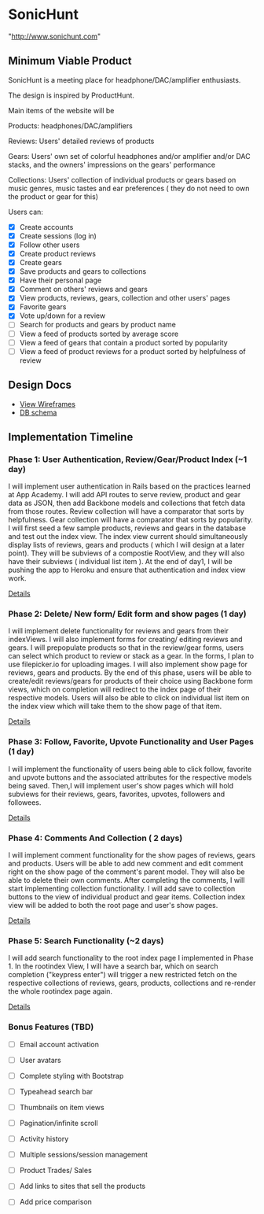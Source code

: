 # SonicHunt


"http://www.sonichunt.com"

## Minimum Viable Product

SonicHunt is a meeting place for headphone/DAC/amplifier enthusiasts.

The design is inspired by ProductHunt.

Main items of the website will be

Products: headphones/DAC/amplifiers

Reviews: Users' detailed reviews of products

Gears: Users' own set of colorful headphones and/or amplifier and/or DAC stacks, and the owners' impressions on the gears' performance

Collections: Users' collection of individual products or gears based on
music genres, music tastes and ear preferences ( they do not need to
  own the product or gear for this)

Users can:
<!-- This is a Markdown checklist. Use it to keep track of your progress! -->

- [X] Create accounts
- [X] Create sessions (log in)
- [X] Follow other users
- [X] Create product reviews
- [X] Create gears
- [X] Save products and gears to collections
- [X] Have their personal page
- [X] Comment on others' reviews and gears
- [X] View products, reviews, gears, collection and other users' pages
- [X] Favorite gears
- [X] Vote up/down for a review
- [ ] Search for products and gears by product name
- [ ] View a feed of products sorted by average score
- [ ] View a feed of gears that contain a product sorted by popularity
- [ ] View a feed of product reviews for a product sorted by helpfulness of review

## Design Docs
* [View Wireframes][views]
* [DB schema][schema]

[views]: ./docs/views.md
[schema]: ./docs/schema.md

## Implementation Timeline

### Phase 1: User Authentication, Review/Gear/Product Index (~1 day)
I will implement user authentication in Rails based on the practices learned at App Academy.
I will add API routes to serve review, product and gear data as JSON, then add Backbone models and collections that fetch data from those routes.
Review collection will have a comparator that sorts by helpfulness.
Gear collection will have a comparator that sorts by
popularity.
I will first seed a few sample products, reviews and gears in the database and test out the index view.
The index view current should simultaneously display lists of
reviews, gears and products ( which I will design at a later point). They will be subviews of a compostie RootView, and they will also have their subviews ( individual list item ).
At the end of day1, I will be pushing the app to Heroku and ensure that authentication and index view work.


[Details][phase-one]

### Phase 2: Delete/ New form/ Edit form and show pages  (1 day)
I will implement delete functionality for reviews and gears
from their indexViews.
I will also implement forms for creating/ editing reviews and gears.
I will prepopulate products so that in the review/gear forms, users can select which product to review or stack as a gear.
In the forms, I plan to use filepicker.io for uploading images.
I will also implement show page for reviews, gears and products.
By the end of this phase, users will be able to create/edit reviews/gears for products of their choice using Backbone form views, which on completion will redirect to the index page of their respective models. Users will also be able to click on
individual list item on the index view which will take them to the show page of that item.

[Details][phase-two]

### Phase 3: Follow, Favorite, Upvote Functionality and User Pages (1 day)
I will implement the functionality of users being able to click
follow, favorite and upvote buttons and the associated attributes for the respective models being saved.
Then,I will implement user's show pages which will hold subviews for their reviews, gears, favorites, upvotes, followers and followees.

[Details][phase-three]

### Phase 4: Comments And Collection ( 2 days)
I will implement comment functionality for the show pages of
reviews, gears and products. Users will be able to add new comment and
edit comment right on the show page of the comment's parent model. They will also be able to delete their own comments.
After completing the comments, I will start implementing collection functionality. I will add save to collection buttons to the view of individual product and gear items.
Collection index view will be added to both the root page and user's show pages.

[Details][phase-four]

### Phase 5: Search Functionality (~2 days)
I will add search functionality to the root index page I implemented in Phase 1. In the rootindex View, I will have a
search bar, which on search completion ("keypress enter") will trigger a new restricted fetch on the respective collections of reviews, gears, products, collections and re-render the whole rootindex page again.

[Details][phase-five]

### Bonus Features (TBD)
- [ ] Email account activation
- [ ] User avatars
- [ ] Complete styling with Bootstrap
- [ ] Typeahead search bar
- [ ] Thumbnails on item views
- [ ] Pagination/infinite scroll
- [ ] Activity history
- [ ] Multiple sessions/session management
- [ ] Product Trades/ Sales
- [ ] Add links to sites that sell the products
- [ ] Add price comparison



[phase-one]: ./docs/phases/phase1.md
[phase-two]: ./docs/phases/phase2.md
[phase-three]: ./docs/phases/phase3.md
[phase-four]: ./docs/phases/phase4.md
[phase-five]: ./docs/phases/phase5.md

